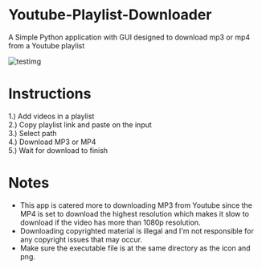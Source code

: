 # Youtube-Playlist-Downloader

A Simple Python application with GUI designed to download mp3 or mp4 from a Youtube playlist

![testimg](https://user-images.githubusercontent.com/72486298/187301565-a247575a-13c5-482f-86b2-9696de12688e.png)

# Instructions

1.) Add videos in a playlist  
2.) Copy playlist link and paste on the input  
3.) Select path  
4.) Download MP3 or MP4  
5.) Wait for download to finish  


# Notes

* This app is catered more to downloading MP3 from Youtube since the MP4 is set to download the highest resolution which makes it slow to download if the video has more than 1080p resolution.
* Downloading copyrighted material is illegal and I'm not responsible for any copyright issues that may occur.
* Make sure the executable file is at the same directory as the icon and png.
